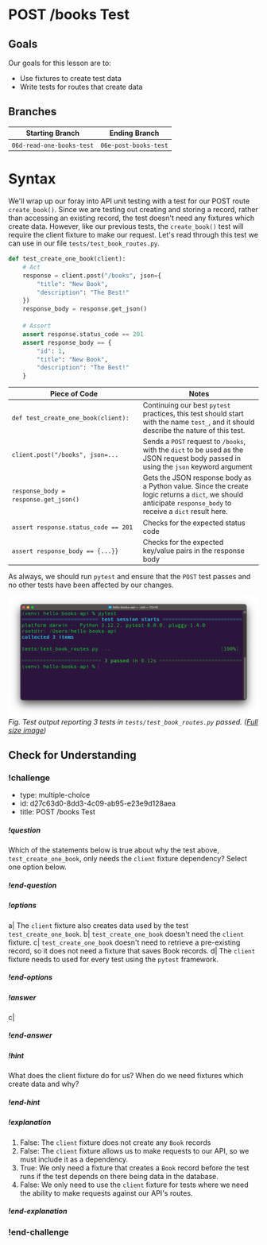 # POST /books Test

## Goals

Our goals for this lesson are to:
- Use fixtures to create test data
- Write tests for routes that create data

## Branches

| Starting Branch | Ending Branch|
|--|--|
|`06d-read-one-books-test` |`06e-post-books-test`|


# Syntax

We'll wrap up our foray into API unit testing with a test for our POST route `create_book()`. Since we are testing out creating and storing a record, rather than accessing an existing record, the test doesn't need any fixtures which create data. However, like our previous tests, the `create_book()` test will require the client fixture to make our request. Let's read through this test we can use in our file `tests/test_book_routes.py`.

```python
def test_create_one_book(client):
    # Act
    response = client.post("/books", json={
        "title": "New Book",
        "description": "The Best!"
    })
    response_body = response.get_json()

    # Assert
    assert response.status_code == 201
    assert response_body == {
        "id": 1,
        "title": "New Book",
        "description": "The Best!"
    }
```

| <div style="min-width:250px;"> Piece of Code </div> | Notes|
|--|--|
|`def test_create_one_book(`&ZeroWidthSpace;`client):` | Continuing our best `pytest` practices, this test should start with the name `test_`, and it should describe the nature of this test.|
|`client.post("/books", json=...`|Sends a `POST` request to `/books`, with the `dict` to be used as the JSON request body passed in using the `json` keyword argument| 
| `response_body = response.get_json()`| Gets the JSON response body as a Python value. Since the create logic returns a `dict`, we should anticipate `response_body` to receive a `dict` result here.|
|`assert response.status_code == 201`|Checks for the expected status code|
|`assert response_body == {...}}`| Checks for the expected key/value pairs in the response body|

As always, we should run `pytest` and ensure that the `POST` test passes and no other tests have been affected by our changes.

![Screenshot of pytest test result: 3 tests in tests/test_book_routes.py passed](../assets/api-6-testing/api-6-testing_post_test_success.png)  
_Fig. Test output reporting 3 tests in `tests/test_book_routes.py` passed. ([Full size image](../assets/api-6-testing/api-6-testing_post_test_success.png))_

## Check for Understanding

<!-- prettier-ignore-start -->
### !challenge
* type: multiple-choice
* id: d27c63d0-8dd3-4c09-ab95-e23e9d128aea
* title: POST /books Test
##### !question

Which of the statements below is true about why the test above, `test_create_one_book`, only needs the `client` fixture dependency? Select one option below.

##### !end-question
##### !options

a| The `client` fixture also creates data used by the test `test_create_one_book`.
b| `test_create_one_book` doesn't need the `client` fixture.
c| `test_create_one_book` doesn't need to retrieve a pre-existing record, so it does not need a fixture that saves Book records.
d| The `client` fixture needs to used for every test using the `pytest` framework.

##### !end-options
##### !answer

c|

##### !end-answer
##### !hint

What does the client fixture do for us? When do we need fixtures which create data and why?

##### !end-hint
##### !explanation

1. False: The `client` fixture does not create any `Book` records
2. False: The `client` fixture allows us to make requests to our API, so we must include it as a dependency.
3. True: We only need a fixture that creates a `Book` record before the test runs if the test depends on there being data in the database.
4. False: We only need to use the `client` fixture for tests where we need the ability to make requests against our API's routes.

##### !end-explanation
### !end-challenge
<!-- prettier-ignore-end -->
